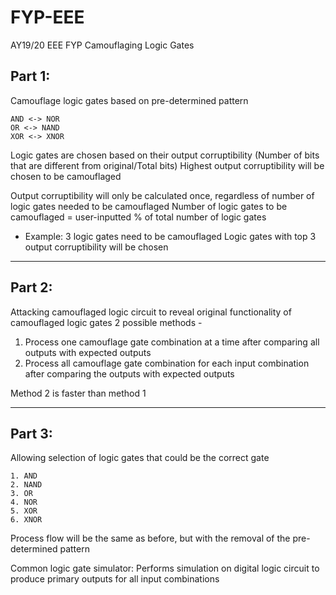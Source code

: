 # FYP-EEE
AY19/20 EEE FYP Camouflaging Logic Gates

## Part 1:
Camouflage logic gates based on pre-determined pattern

```
AND <-> NOR
OR <-> NAND
XOR <-> XNOR
```

Logic gates are chosen based on their output corruptibility (Number of bits that are different from original/Total bits)
Highest output corruptibility will be chosen to be camouflaged

Output corruptibility will only be calculated once, regardless of number of logic gates needed to be camouflaged
Number of logic gates to be camouflaged = user-inputted % of total number of logic gates

- Example: 3 logic gates need to be camouflaged
  Logic gates with top 3 output corruptibility will be chosen

---------------------------------------------------------------------------------------------------------------------------------

## Part 2:
Attacking camouflaged logic circuit to reveal original functionality of camouflaged logic gates
2 possible methods -
  1. Process one camouflage gate combination at a time after comparing all outputs with expected outputs
  2. Process all camouflage gate combination for each input combination after comparing the outputs with expected outputs
 
Method 2 is faster than method 1

---------------------------------------------------------------------------------------------------------------------------------

## Part 3:
Allowing selection of logic gates that could be the correct gate

```
1. AND
2. NAND
3. OR
4. NOR
5. XOR
6. XNOR
```

Process flow will be the same as before, but with the removal of the pre-determined pattern


Common logic gate simulator:
Performs simulation on digital logic circuit to produce primary outputs for all input combinations
